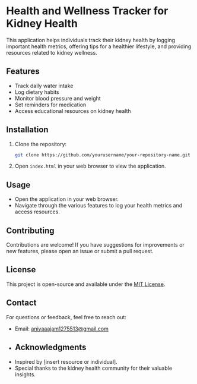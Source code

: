 # Health and Wellness Tracker for Kidney Health
This application helps individuals track their kidney health by logging important health metrics, offering tips for a healthier lifestyle, and providing resources related to kidney wellness.
## Features
- Track daily water intake
- Log dietary habits
- Monitor blood pressure and weight
- Set reminders for medication
- Access educational resources on kidney health
## Installation
1. Clone the repository:
   ```bash
   git clone https://github.com/yourusername/your-repository-name.git
   ```
2. Open `index.html` in your web browser to view the application.
## Usage
- Open the application in your web browser.
- Navigate through the various features to log your health metrics and access resources.
## Contributing
Contributions are welcome! If you have suggestions for improvements or new features, please open an issue or submit a pull request.
## License
This project is open-source and available under the [MIT License](LICENSE).
## Contact
For questions or feedback, feel free to reach out:
- Email: aniyaaajam1275513@gmail.com
- ## Acknowledgments
- Inspired by [insert resource or individual].
- Special thanks to the kidney health community for their valuable insights.

